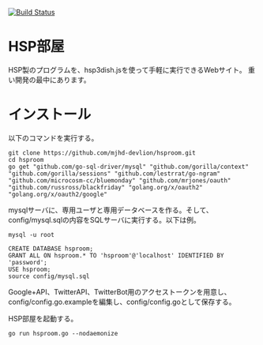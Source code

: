 [![Build Status](https://drone.io/github.com/mjhd-devlion/hsproom/status.png)](https://drone.io/github.com/mjhd-devlion/hsproom/latest)

# HSP部屋
HSP製のプログラムを、hsp3dish.jsを使って手軽に実行できるWebサイト。
重い開発の最中にあります。

# インストール

以下のコマンドを実行する。
```
git clone https://github.com/mjhd-devlion/hsproom.git
cd hsproom
go get "github.com/go-sql-driver/mysql" "github.com/gorilla/context" "github.com/gorilla/sessions" "github.com/lestrrat/go-ngram" "github.com/microcosm-cc/bluemonday" "github.com/mrjones/oauth" "github.com/russross/blackfriday" "golang.org/x/oauth2" "golang.org/x/oauth2/google"
```

mysqlサーバに、専用ユーザと専用データベースを作る。そして、config/mysql.sqlの内容をSQLサーバに実行する。以下は例。
```
mysql -u root

CREATE DATABASE hsproom;
GRANT ALL ON hsproom.* TO 'hsproom'@'localhost' IDENTIFIED BY 'password';
USE hsproom;
source config/mysql.sql
```

Google+API、TwitterAPI、TwitterBot用のアクセストークンを用意し、config/config.go.exampleを編集し、config/config.goとして保存する。

HSP部屋を起動する。
```
go run hsproom.go --nodaemonize
```
